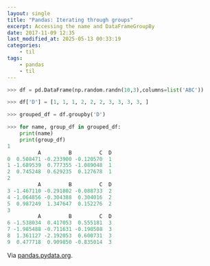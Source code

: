 ```yaml
---
layout: single
title: "Pandas: Iterating through groups"
excerpt: Accessing the name and DataFrameGroupBy
date: 2017-11-09 12:35
last_modified_at: 2025-05-13 00:33:19
categories:
    - til
tags:
    - pandas
    - til
---
```


```python
>>> df = pd.DataFrame(np.random.randn(10,3),columns=list('ABC'))

>>> df['D'] = [1, 1, 1, 2, 2, 2, 3, 3, 3, 3, ]

>>> grouped_df = df.groupby('D')

>>> for name, group_df in grouped_df:
    print(name)
    print(group_df)
1
          A         B         C  D
0  0.508471 -0.233900 -0.120570  1
1 -1.689539  0.777355 -1.089048  1
2  0.745248  0.629235  0.127678  1
2
          A         B         C  D
3 -1.467110 -0.291802 -0.088733  2
4 -1.064856 -0.304388  0.304016  2
5  0.987249  1.347647  0.152276  2
3
          A         B         C  D
6 -1.538034  0.417053  0.555181  3
7 -1.985488 -0.711631 -0.190508  3
8  1.361127 -2.192053  0.600731  3
9  0.477718  0.909850 -0.835014  3
```

Via [pandas.pydata.org](http://pandas.pydata.org/pandas-docs/stable/groupby.html#iterating-through-groups).
